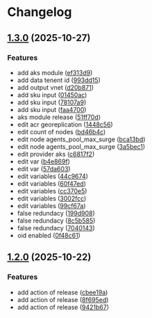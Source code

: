 # Changelog

## [1.3.0](https://github.com/nullplatform/tofu-modules/compare/v1.2.0...v1.3.0) (2025-10-27)


### Features

* add aks module ([ef313d9](https://github.com/nullplatform/tofu-modules/commit/ef313d9077f3d69e207fcff5d3f4aabd64b539d0))
* add data tenent id ([993dd15](https://github.com/nullplatform/tofu-modules/commit/993dd15bfd9320f753bf26fd43d5da972bec6331))
* add output vnet ([d20b871](https://github.com/nullplatform/tofu-modules/commit/d20b871bc710eee36700b2a1e3784384820f1a9e))
* add sku input ([01450ac](https://github.com/nullplatform/tofu-modules/commit/01450ac176e4f0f96621038e5f7158ed5b6dc5f2))
* add sku input ([78107a9](https://github.com/nullplatform/tofu-modules/commit/78107a9b62188bc4bda3cc1fe29f4c26de114b40))
* add sku input ([faa4700](https://github.com/nullplatform/tofu-modules/commit/faa470032de8b8b8ba7b9b4ee47c79ef0229b558))
* aks module release ([51ff70d](https://github.com/nullplatform/tofu-modules/commit/51ff70d0c557dcd6a9f3001d4186564a6ea3d545))
* edit acr georeplication ([1448c56](https://github.com/nullplatform/tofu-modules/commit/1448c567d3fa4a4472fdba7eb5e9226fe280a72c))
* edit count of nodes ([bd46b4c](https://github.com/nullplatform/tofu-modules/commit/bd46b4ce4b069e994d67dbe9b00fcd984a51d846))
* edit node agents_pool_max_surge ([bca13bd](https://github.com/nullplatform/tofu-modules/commit/bca13bdc5fd9d76375dbb915c907b0ea61cee54a))
* edit node agents_pool_max_surge ([3a5bec1](https://github.com/nullplatform/tofu-modules/commit/3a5bec153844bfc1f20e462a589c03f255316eab))
* edit provider aks ([c6817f2](https://github.com/nullplatform/tofu-modules/commit/c6817f21bbc0c67273468c9bad2b0ef177142b8c))
* edit var ([b4e869f](https://github.com/nullplatform/tofu-modules/commit/b4e869f9f87b92e835a4316446c471c8262f5669))
* edit var ([57da603](https://github.com/nullplatform/tofu-modules/commit/57da603063c845fdac5db2cf4f06adc75381b9c1))
* edit variables ([44c9674](https://github.com/nullplatform/tofu-modules/commit/44c967493a9c98dcd2c03bb8d6a9b74d5d6d9460))
* edit variables ([60f47ed](https://github.com/nullplatform/tofu-modules/commit/60f47edcfdb5e45738e8928ce87ff2e6bbfc2861))
* edit variables ([cc370e5](https://github.com/nullplatform/tofu-modules/commit/cc370e5a8d18cfbe0a77c4ea804449a684c747dc))
* edit variables ([3002fcc](https://github.com/nullplatform/tofu-modules/commit/3002fccdfdb33a90657d74b469d7664c423a15b5))
* edit variables ([99cf67a](https://github.com/nullplatform/tofu-modules/commit/99cf67a6236e279537eabfbfda884c7146a9187e))
* false redundacy ([199d908](https://github.com/nullplatform/tofu-modules/commit/199d908e8bc7bdaf40ecceb3e28f539a124c892a))
* false redundacy ([8c5b585](https://github.com/nullplatform/tofu-modules/commit/8c5b5855fba5826d3052523fa1534907dbf09fbe))
* false redundacy ([7040143](https://github.com/nullplatform/tofu-modules/commit/7040143f3b0519ec4b70b325d403f75e10821f82))
* oid enabled ([0f48c61](https://github.com/nullplatform/tofu-modules/commit/0f48c61374a18d62c99b5c5c1ed332d2da490fd2))

## [1.2.0](https://github.com/nullplatform/tofu-modules/compare/v1.1.9...v1.2.0) (2025-10-22)


### Features

* add action of release ([cbee19a](https://github.com/nullplatform/tofu-modules/commit/cbee19a5409a914f6468313f650b0b797f29d82e))
* add action of release ([8f695ed](https://github.com/nullplatform/tofu-modules/commit/8f695edf0805a35fbc430c23db60fbadce2da3ec))
* add action of release ([9421b67](https://github.com/nullplatform/tofu-modules/commit/9421b678a8b627b414de068d8ab6a466e4b13a12))
